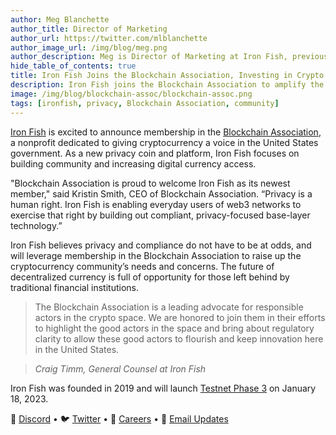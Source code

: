 ```yaml
---
author: Meg Blanchette
author_title: Director of Marketing
author_url: https://twitter.com/mlblanchette
author_image_url: /img/blog/meg.png
author_description: Meg is Director of Marketing at Iron Fish, previously at Manifold, Dataquest.io, and O'Reilly Media.
hide_table_of_contents: true
title: Iron Fish Joins the Blockchain Association, Investing in Crypto’s Future
description: Iron Fish joins the Blockchain Association to amplify the cryptocurrency community’s needs and concerns
image: /img/blog/blockchain-assoc/blockchain-assoc.png
tags: [ironfish, privacy, Blockchain Association, community]
---
```


[Iron Fish](https://ironfish.network/) is excited to announce membership in the [Blockchain Association](https://theblockchainassociation.org/), a nonprofit dedicated to giving cryptocurrency a voice in the United States government. As a new privacy coin and platform, Iron Fish focuses on building community and increasing digital currency access. 

"Blockchain Association is proud to welcome Iron Fish as its newest member," said Kristin Smith, CEO of Blockchain Association. “Privacy is a human right. Iron Fish is enabling everyday users of web3 networks to exercise that right by building out compliant, privacy-focused base-layer technology.”

Iron Fish believes privacy and compliance do not have to be at odds, and will leverage membership in the Blockchain Association to raise up the cryptocurrency community’s needs and concerns. The future of decentralized currency is full of opportunity for those left behind by traditional financial institutions. 

>The Blockchain Association is a leading advocate for responsible actors in the crypto space.  We are honored to join them in their efforts to highlight the good actors in the space and bring about regulatory clarity to allow these good actors to flourish and keep innovation here in the United States.

>*Craig Timm, General Counsel at Iron Fish*

Iron Fish was founded in 2019 and will launch [Testnet Phase 3](https://testnet.ironfish.network/about) on January 18, 2023.


🎤 [Discord](https://discord.gg/ironfish) •
🐦 [Twitter](https://twitter.com/ironfishcrypto) •
🚀 [Careers](https://ironfish.network/careers) •
📧 [Email Updates](https://ironfish.network/#email-signup)

